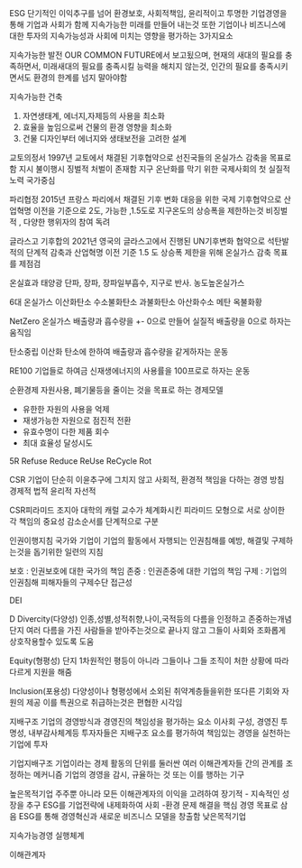 ESG
단기적인 이익추구를 넘어 환경보호, 사회적책임, 윤리적이고 투명한 기업경영을 통해 기업과 사회가 함께 지속가능한 미래를 만들어 내는것
또한 기업이나 비즈니스에 대한 투자의 지속가능성과 사회에 미치는 영향을 평가하는 3가지요소

지속가능한 발전
OUR COMMON FUTURE에서 보고됬으며, 
현재의 새대의 필요를 충족하면서, 미래새대의 필요를 충족시킬 능력을 해치지 않는것, 인간의 필요를 충족시키면서도 환경의 한계를 넘지 말아야함

지속가능한 건축
1. 자연생태계, 에너지,자제등의 사용을 최소화
2. 효율을 높임으로써 건물의 환경 영향을 최소화
3. 건물 디자인부터 에너지와 생태보전을 고려한 설계

교토의정서
1997년 교토에서 채결된 기후협약으로 선진국들의 온실가스 감축을 목표로함 지시 불이행시 징벌적 처벌이 존재함
지구 온난화를 막기 위한 국제사회의 첫 실질적 노력
국가중심

파리협정
2015년 프랑스 파리에서 채결된  기후 변화 대응을 위한 국제 기후협약으로 산업혁명 이전을 기준으로 2도, 가능한 ,1.5도로 지구온도의 상승폭을 제한하는것 비징벌적 , 다양한 행위자의 참여 독려

글라스고 기후합의
2021년 영국의 글라스고에서 진행된 UN기후변화 협약으로
석탄발적의 단계적 감축과
산업혁명 이전 기준 1.5 도 상승폭 제한을 위해 온실가스 감축 목표를 제점검

온실효과
태양광 단파, 장파, 장파일부흡수, 지구로 반사. 농도높온실가스

6대 온실가스
이산화탄소
수소불화탄소
과불화탄소
아산화수소
메탄
옥불화황

NetZero
온실가스 배출량과 흡수량을 +- 0으로 만들어 실질적 배출량을 0으로 하자는 움직임

탄소중립
이산화 탄소에 한하여 배출량과 흡수량을 같게하자는 운동

RE100
기업들로 하여금 신재생에너지의 사용률을 100프로로 하자는 운동

순환경제
자원사용, 폐기물등을 줄이는 것을 목표로 하는 경제모델
- 유한한 자원의 사용을 억제
- 재생가능한 자원으로 점진적 전환
- 유효수명이 다한 제품 회수
- 최대 효율성 달성시도

5R
Refuse
Reduce
ReUse
ReCycle
Rot


CSR
기업이 단순히 이윤추구에 그치지 않고 사회적, 환경적 책임을 다하는 경영 방침 경제적 법적 윤리적 자선적

CSR피라미드
조지아 대학의 캐럴 교수가 체계화시킨 피라미드 모형으로 서로 상이한 각 책임의 중요성 감소순서를 단계적으로 구분


인권이행지침
국가와 기업이 기업의 활동에서 자행되는 인권침해를 예방, 해결및 구제하는것을 돕기위한 일련의 지침

보호 : 인권보호에 대한 국가의 책임
존중 : 인권존중에 대한 기업의 책임
구제 : 기업의 인권침해 피해자들의 구제수단 접근성

DEI

D Divercity(다양성)
인종,성별,성적취향,나이,국적등의 다름을 인정하고 존중하는개념
단지 여러 다름을 가진 사람들을 받아주는것으로 끝나지 않고 그들이 
사회와 조화롭게 상호작용할수 있도록 도움

Equity(형평성)
단지 1차원적인 평등이 아니라 그들이나 그들 조직이 처한 상황에 따라 다르게 지원을 해줌

Inclusion(포용성)
다양성이나 형평성에서 소외된 취약계층들을위한 또다른 기회와 자원의 제공 이를 특권으로 취급하는것은 편협한 시각임

지배구조
기업의 경영방식과 경영진의 책임성을 평가하는 요소
이사회 구성, 경영진 투명성, 내부감사체계등
투자자들은 지배구조 요소를 평가하여 책임있는 경영을 실천하는 기업에 투자

기업지배구조
기업이라는 경제 활동의 단위를 둘러싼 여러 이해관계자들 간의 관계를 조정하는 메커니즘 기업의 경영을 감시, 규율하는 것 또는 이를 행하는 기구

높은목적기업
주주뿐 아니라 모든 이해관계자의 이익을 고려하여 장기적 - 지속적인 성장을 추구
ESG를 기업전략에 내제화하여 사회 -환경 문제 해결을 핵심 경영 목표로 삼음
ESG를 통해 경영혁신과 새로운 비즈니스 모델을 창출함
낮은목적기업

지속가능경영 실행체계

이해관계자
